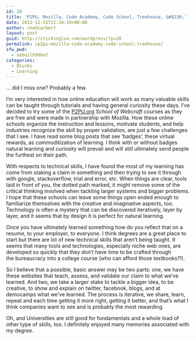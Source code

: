 ```yaml
---
id: 20
title: 'P2PU, Mozilla, Code Academy, Code School, Treehouse, &#8230;'
date: 2012-12-31T22:34:18+00:00
author: chadcarbert
layout: post
guid: http://sticksnglue.com/wordpress/?p=20
permalink: /p2pu-mozilla-code-academy-code-school-treehouse/
sfw_pwd:
  - oeboilX9OOof
categories:
  - Blurbs
  - Learning
---
```

&#8230; did I miss one? Probably a few.

I&#8217;m very interested in how online education will work as many valuable skills can be taught through tutorials and having general curiosity these days. I&#8217;ve decided to try some of the [P2PU.org](http://p2pu.org) _School of Webcraft_ courses as they are free and were made in partnership with Mozilla. How these online schools organize the instruction and lessons, motivate students, and help industries recognize the skill by proper validation, are just a few challenges that I see. I have read some blog posts that see &#8216;badges&#8217;, these virtual rewards, as commoditization of learning. I think with or without badges natural learning and curiosity will prevail and will still ultimately send people the furthest on their path.

With respects to technical skills, I have found the most of my learning has come from staking a claim in something and then trying to see it through with google, stackoverflow, trial and error, etc. When things are clear, tools laid in front of you, the dotted path marked, it might remove some of the critical thinking involved when tackling larger systems and bigger problems. I hope that these schools can leave some things open ended enough to familiarize themselves with the creative and imaginative aspects, too. Technology is often a mystery that can be discovered iteratively, layer by layer, and it seems that by design it is perfect for natural learning.

Once you have ultimately learned something how do you reflect that on a resume, to your employer, to everyone. I think degrees are a great place to start but there are lot of new technical skills that aren&#8217;t being taught. It seems that many tools and technologies, especially niche web ones, are developed so quickly that they don&#8217;t have time to be crafted through the bureaucracy into a college course (who can afford those textbooks?!).

So I believe that a possible, basic answer may be two parts: one, we have these websites that teach, assess, and validate our claim to what we&#8217;ve learned. And two, we take a larger stake to tackle a bigger idea, to be creative, to show and explain on twitter, facebook, blogs, and at democamps what we&#8217;ve learned. The process is iterative, we share, learn, repeat and each time getting it more right, getting it better, and that&#8217;s what I think companies want to see and is probably the most rewarding.

Oh, and Universities are still good for fundamentals and a whole load of other type of skills, too. I definitely enjoyed many memories associated with my degree.